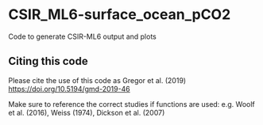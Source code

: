 # CSIR_ML6-surface_ocean_pCO2
Code to generate CSIR-ML6 output and plots

## Citing this code

Please cite the use of this code as Gregor et al. (2019)
https://doi.org/10.5194/gmd-2019-46

Make sure to reference the correct studies if functions are used:
e.g. Woolf et al. (2016), Weiss (1974), Dickson et al. (2007)
